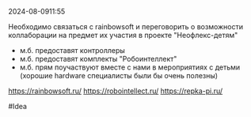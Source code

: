  2024-08-0911:55

Необходимо связаться с rainbowsoft и переговорить о возможности коллаборации на предмет их участия в проекте "Неофлекс-детям"

- м.б. предоставят контроллеры
- м.б. предоставят комплекты "Робоинтеллект"
- м.б. прям поучаствуют вместе с нами в мероприятиях с детьми (хорошие hardware специалисты были бы очень полезны)

https://rainbowsoft.ru/
https://robointellect.ru/
https://repka-pi.ru/

#Idea